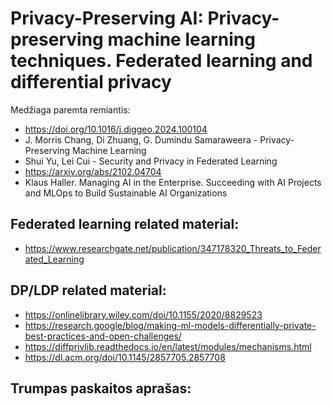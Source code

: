 # Privacy-Preserving AI: Privacy-preserving machine learning techniques. Federated learning and differential privacy

Medžiaga paremta remiantis:

* https://doi.org/10.1016/j.diggeo.2024.100104
* J. Morris Chang, Di Zhuang, G. Dumindu Samaraweera - Privacy-Preserving Machine Learning
* Shui Yu, Lei Cui - Security and Privacy in Federated Learning
* https://arxiv.org/abs/2102.04704
* Klaus Haller. Managing AI in the Enterprise. Succeeding with AI Projects and MLOps to Build Sustainable AI Organizations

## Federated learning related material:

* https://www.researchgate.net/publication/347178320_Threats_to_Federated_Learning

## DP/LDP related material:
* https://onlinelibrary.wiley.com/doi/10.1155/2020/8829523
* https://research.google/blog/making-ml-models-differentially-private-best-practices-and-open-challenges/
* https://diffprivlib.readthedocs.io/en/latest/modules/mechanisms.html
* https://dl.acm.org/doi/10.1145/2857705.2857708

## Trumpas paskaitos aprašas:

